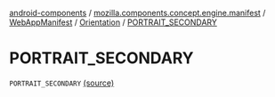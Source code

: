 [android-components](../../../index.md) / [mozilla.components.concept.engine.manifest](../../index.md) / [WebAppManifest](../index.md) / [Orientation](index.md) / [PORTRAIT_SECONDARY](./-p-o-r-t-r-a-i-t_-s-e-c-o-n-d-a-r-y.md)

# PORTRAIT_SECONDARY

`PORTRAIT_SECONDARY` [(source)](https://github.com/mozilla-mobile/android-components/blob/master/components/concept/engine/src/main/java/mozilla/components/concept/engine/manifest/WebAppManifest.kt#L144)